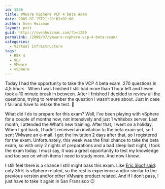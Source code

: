 ```yaml
---
id: 1286
title: VMware vSphere VCP 4 beta exam
date: 2009-07-15T21:20:03+02:00
author: Sven Huisman
layout: post
guid: https://svenhuisman.com/?p=1286
permalink: /2009/07/vmware-vsphere-vcp-4-beta-exam/
categories:
  - Virtual Infrastructure
tags:
  - ESX 4
  - VCP
  - VMware
  - vSphere
---
```

Today I had the opportunity to take the VCP 4 beta exam. 270 questions in 4,5 hours.  When I was finished I still had more than 1 hour left and I even took a 10 minute break in between. After I finished I decided to review all the questions, trying to remember the question I wasn&#8217;t sure about. Just in case I fail and have to retake the test. 🙂

What did I do to prepare for this exam? <!--more-->Well, I&#8217;ve been playing with vSphere for a couple of months now, not intensively and just 1 whitebox server. Last month, I attended the What&#8217;s new training. After that, I went on a holiday.  When I got back, I hadn&#8217;t received an invitation to the beta exam yet, so I sent VMware an e-mail. I got the invitation 2 days after that, so I registered for the exam. Unfortunately, this week was the final chance to take the beta exam, so with only 2 nights of preparations and a bad sleep last night, I took the exam today. I must say, it was a great opportunity to test my knowledge and too see on which items I need to study more. And now I know.

I still feel there is a chance I still might pass this exam. Like <a title="NTPro.nl" href="https://www.ntpro.nl/blog/archives/1190-Becoming-a-VCP4-will-be-tough.html" target="_blank">Eric Sloof said</a>: only 35% is vSphere related, so the rest is experience and/or similar to the previous version and/or other VMware product related. And if I don&#8217;t pass, I just have to take it again in San Fransisco 😉